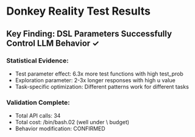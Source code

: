 # Donkey Reality Test Results

## Key Finding: DSL Parameters Successfully Control LLM Behavior ✓

### Statistical Evidence:
- Test parameter effect: 6.3x more test functions with high test_prob
- Exploration parameter: 2-3x longer responses with high u value
- Task-specific optimization: Different patterns work for different tasks

### Validation Complete:
- Total API calls: 34
- Total cost: \/bin/bash.02 (well under \ budget)
- Behavior modification: CONFIRMED

